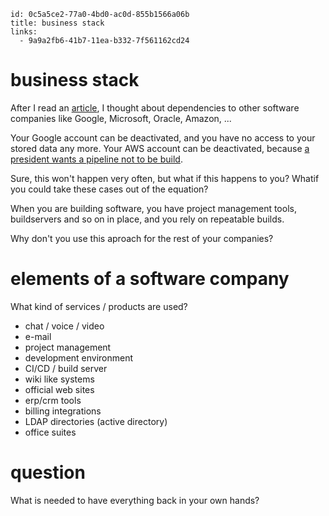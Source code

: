 ```
id: 0c5a5ce2-77a0-4bd0-ac0d-855b1566a06b
title: business stack
links:
  - 9a9a2fb6-41b7-11ea-b332-7f561162cd24
```

# business stack

After I read an [article][1], I thought about dependencies to other software companies like Google, Microsoft, Oracle, Amazon, ...

Your Google account can be deactivated, and you have no access to your stored data any more.
Your AWS account can be deactivated, because [a president wants a pipeline not to be build][2].

Sure, this won't happen very often, but what if this happens to you?
Whatif you could take these cases out of the equation?

When you are building software, you have project management tools, buildservers and so on in place, and you rely on repeatable builds.

Why don't you use this aproach for the rest of your companies?

# elements of a software company 

What kind of services / products are used?

* chat / voice / video 
* e-mail
* project management
* development environment
* CI/CD / build server
* wiki like systems
* official web sites
* erp/crm tools
* billing integrations 
* LDAP directories (active directory)
* office suites

# question

What is needed to have everything back in your own hands?

[1]: https://www.businessinsider.com/google-users-locked-out-after-years-2020-10 
[2]: https://www.dw.com/en/nord-stream-2-germany-unhappy-with-new-us-sanctions/a-53805296
